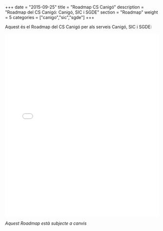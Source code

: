 +++
date        = "2015-09-25"
title       = "Roadmap CS Canigó"
description = "Roadmap del CS Canigó: Canigó, SIC i SGDE"
section     = "Roadmap"
weight      = 5
categories  = ["canigo","sic","sgde"]
+++

Aquest és el Roadmap del CS Canigó per als serveis Canigó, SIC i SGDE:
<iframe src='//cdn.knightlab.com/libs/timeline3/latest/embed/index.html?source=1ycTBuP_02_fFQYHePMhAxAnNt70R4GyTP4phJn3EHi8&font=Default&lang=ca&initial_zoom=1&height=600&start_at_slide=16' width='100%' height='600' frameborder='0'></iframe>

*Aquest Roadmap està subjecte a canvis*
